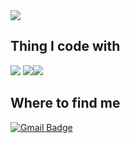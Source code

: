 <img src="https://capsule-render.vercel.app/api?type=waving&color=auto&height=200&section=header&text=WASSUP2&fontSize=70" />

## **Thing I code with**


<img src="https://img.shields.io/badge/Python-14354C?style=for-the-badge&logo=python&logoColor=white" /> <img src="https://img.shields.io/badge/MySQL-00000F?style=for-the-badge&logo=mysql&logoColor=white" /><img src="https://img.shields.io/badge/Made%20with-Jupyter-orange?style=for-the-badge&logo=Jupyter"/>

## **Where to find me**


[![Gmail Badge](https://img.shields.io/badge/Gmail-D14836?style=for-the-badge&logo=gmail&logoColor=white)](mailto:rpdlszjs4@gmail.com)







